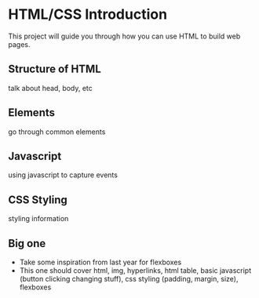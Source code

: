 # HTML/CSS Introduction
This project will guide you through how you can use HTML to build web pages. 

## Structure of HTML
talk about head, body, etc

## Elements
go through common elements

## Javascript
using javascript to capture events

## CSS Styling
styling information

## Big one
 - Take some inspiration from last year for flexboxes
 - This one should cover html, img, hyperlinks, html table, basic javascript (button clicking changing stuff), css styling (padding, margin, size), flexboxes

